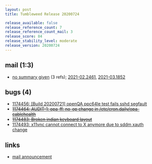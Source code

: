 ```yaml
---
layout: post
title: Tumbleweed Release 20200724

release_available: false
release_reference_count: 7
release_reference_count_mail: 3
release_score: 84
release_stability_level: moderate
release_version: 20200724
---
```


## mail (1:3)

- [no summary given](https://github.com/boombatower/tumbleweed-review/issues/10) (3 refs); [2021-02.2461](https://github.com/boombatower/tumbleweed-review/issues/10), [2021-03.1852](https://github.com/boombatower/tumbleweed-review/issues/10)

## bugs (4)

<!--more-->

- [1174456: \[Build 20200721\] openQA ppc64le test fails sshd segfault](https://bugzilla.opensuse.org/show_bug.cgi?id=1174456)
- ~~[1174464: AUDIT-1: opa-ff:  no-op change in /etc/cron.daily/opa-cablehealth](https://bugzilla.opensuse.org/show_bug.cgi?id=1174464)~~
- ~~[1174483: Broken indian keyboard layout](https://bugzilla.opensuse.org/show_bug.cgi?id=1174483)~~
- [1174493: x11vnc cannot connect to X anymore due to sddm xauth change](https://bugzilla.opensuse.org/show_bug.cgi?id=1174493)



## links

- [mail announcement](https://github.com/boombatower/tumbleweed-review/issues/10)
